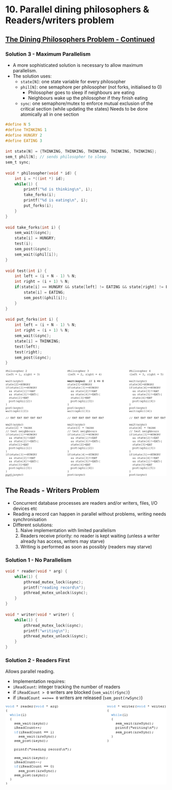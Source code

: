 # 10.   Parallel dining philosophers & Readers/writers problem

## [The Dining Philosophers Problem - Continued](09.md#The-Dining-Philosophers-Problem)
### Solution 3 - Maximum Parallelism
- A more sophisticated solution is necessary to allow maximum parallelism. 
- The solution uses:
	- `state[N]`: one state variable for every philosopher
	- `phil[N]`: one semaphore per philosopher (not forks, initialised to 0)
		- Philosopher goes to sleep if neighbours are eating
		- Neighbours wake up the philosopher if they finish eating
	- `sync`: one semaphore/mutex to enforce mutual exclusion of the critical section (while updating the states) 
Needs to be done atomically all in one section
```c
#define N 5
#define THINKING 1
#define HUNGRY 2
#define EATING 3

int state[N] = {THINKING, THINKING, THINKING, THINKING, THINKING};
sem_t phil[N]; // sends philosopher to sleep
sem_t sync;

void * philosopher(void * id) {
	int i = *((int *) id);
	while(1) {
		printf("%d is thinking\n", i);
		take_forks(i);
		printf("%d is eating\n", i);
		put_forks(i);
	}
}

void take_forks(int i) {
	sem_wait(&sync);
	state[i] = HUNGRY;
	test(i);
	sem_post(&sync);
	sem_wait(&phil[i]);
}

void test(int i) {
	int left = (i + N - 1) % N;
	int right = (i + 1) % N;
	if(state[i] == HUNGRY && state[left] != EATING && state[right] != EATING) {
		state[i] = EATING;
		sem_post(&phil[i]);
	}
}

void put_forks(int i) {
	int left = (i + N - 1) % N;
	int right = (i + 1) % N;
	sem_wait(&sync);
	state[i] = THINKING;
	test(left);
	test(right);
	sem_post(&sync);
}
```

![](../_resources/20221028102155.png)

## The Reads - Writers Problem
- Concurrent database processes are readers and/or writers, files, I/O devices etc
- Reading a record can happen in parallel without problems, writing needs synchronisation
- Different solutions:
	1. Naive implementation with limited parallelism
	2. Readers receive priority: no reader is kept waiting (unless a writer already has access, writers may starve)
	3. Writing is performed as soon as possibly (readers may starve)
### Solution 1 - No Parallelism
```c
void * reader(void * arg) {
	while(1) {
		pthread_mutex_lock(&sync);
		printf("reading record\n");
		pthread_mutex_unlock(&sync);
	}
}

void * writer(void * writer) {
	while(1) {
		pthread_mutex_lock(&sync);
		printf("writing\n");
		pthread_mutex_unlock(&sync);
	}
}
```

### Solution 2 - Readers First
Allows parallel reading.
- Implementation requires: 
- `iReadCount`: integer tracking the number of readers
- if `iReadCount > 0` writers are blocked (`sem_wait(rSync)`)
- if `iReadCount ==>== 0` writers are released (`sem_post(rwSync)`)

![](../_resources/20221028102358.png)